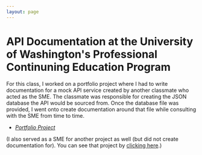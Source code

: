 ```yaml
---
layout: page
---
```


# API Documentation at the University of Washington's Professional Continuning Education Program

For this class, I worked on a portfolio project where I had to write documentation for a mock API service created by another classmate who acted as the SME. The classmate was responsible for creating the JSON database the API would be sourced from. Once the database file was provided, I went onto create documentation around that file while consulting with the SME from time to time.

* *[Portfolio Project](https://skym97.github.io/watch_more_movies/)*

(I also served as a SME for another project as well (but did not create documentation for). You can see that project by [clicking here](https://conjaytech.github.io/visual-chronicle/).)
